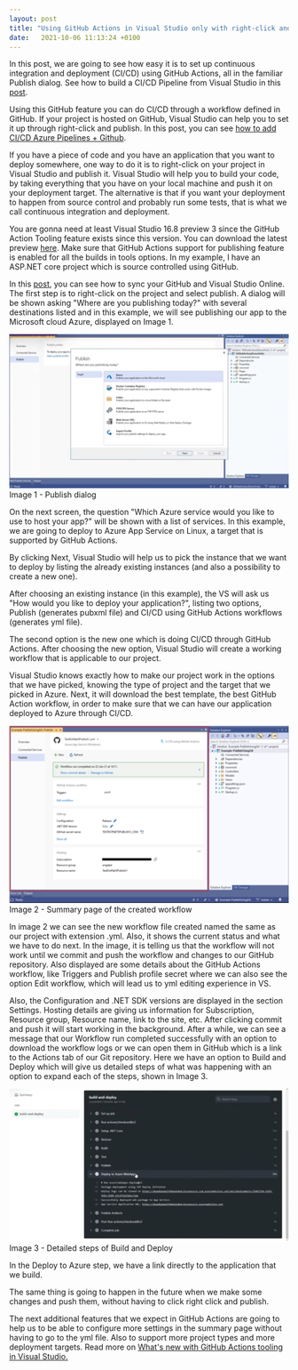 ```yaml
---
layout: post
title: "Using GitHub Actions in Visual Studio only with right-click and Publish"
date:   2021-10-06 11:13:24 +0100
---
```


In this post, we are going to see how easy it is to set up continuous integration and deployment (CI/CD) using GitHub Actions, all in the familiar Publish dialog. See how to build a CI/CD Pipeline from Visual Studio in this [post](https://mohamedradwan-devops.github.io/posts/build-a-cicd-continuous-integrationcontinuous-deployment-pipeline-from-visual-studio/).

Using this GitHub feature you can do CI/CD through a workflow defined in GitHub. If your project is hosted on GitHub, Visual Studio can help you to set it up through right-click and publish. In this post, you can see [how to add CI/CD Azure Pipelines + Github](https://mohamedradwan-devops.github.io/posts/azure-devops-add-cicd-azure-pipelines-github/).

If you have a piece of code and you have an application that you want to deploy somewhere, one way to do it is to right-click on your project in Visual Studio and publish it. Visual Studio will help you to build your code, by taking everything that you have on your local machine and push it on your deployment target. The alternative is that if you want your deployment to happen from source control and probably run some tests, that is what we call continuous integration and deployment.

You are gonna need at least Visual Studio 16.8 preview 3 since the GitHub Action Tooling feature exists since this version. You can download the latest preview [here](https://visualstudio.microsoft.com/vs/preview/). Make sure that GitHub Actions support for publishing feature is enabled for all the builds in tools options. In my example, I have an ASP.NET core project which is source controlled using GitHub.

In this [post](https://mohamedradwan-devops.github.io/posts/sync-between-my-github-and-visual-studio-online/), you can see how to sync your GitHub and Visual Studio Online. The first step is to right-click on the project and select publish. A dialog will be shown asking "Where are you publishing today?" with several destinations listed and in this example, we will see publishing our app to the Microsoft cloud Azure, displayed on Image 1.

![Image 1 - Publish dialog](/assets/images/2021/10/Image-1-Publish-dialog-1024x562.png)
Image 1 - Publish dialog

On the next screen, the question "Which Azure service would you like to use to host your app?" will be shown with a list of services. In this example, we are going to deploy to Azure App Service on Linux, a target that is supported by GitHub Actions.

By clicking Next, Visual Studio will help us to pick the instance that we want to deploy by listing the already existing instances (and also a possibility to create a new one).

After choosing an existing instance (in this example), the VS will ask us "How would you like to deploy your application?", listing two options, Publish (generates pubxml file) and CI/CD using GitHub Actions workflows (generates yml file).

The second option is the new one which is doing CI/CD through GitHub Actions. After choosing the new option, Visual Studio will create a working workflow that is applicable to our project.

Visual Studio knows exactly how to make our project work in the options that we have picked, knowing the type of project and the target that we picked in Azure. Next, it will download the best template, the best GitHub Action workflow, in order to make sure that we can have our application deployed to Azure through CI/CD.

![Image 2 - Summary page of the created workflow](/assets/images/2021/10/Image-2-Summary-page-of-the-created-workflow-1024x648.png)
Image 2 - Summary page of the created workflow

In image 2 we can see the new workflow file created named the same as our project with extension .yml. Also, it shows the current status and what we have to do next. In the image, it is telling us that the workflow will not work until we commit and push the workflow and changes to our GitHub repository. Also displayed are some details about the GitHub Actions workflow, like Triggers and Publish profile secret where we can also see the option Edit workflow, which will lead us to yml editing experience in VS.

Also, the Configuration and .NET SDK versions are displayed in the section Settings. Hosting details are giving us information for Subscription, Resource group, Resource name, link to the site, etc. After clicking commit and push it will start working in the background. After a while, we can see a message that our Workflow run completed successfully with an option to download the workflow logs or we can open them in GitHub which is a link to the Actions tab of our Git repository. Here we have an option to Build and Deploy which will give us detailed steps of what was happening with an option to expand each of the steps, shown in Image 3.

![Image 3 - Detailed steps of Build and Deploy](/assets/images/2021/10/Image-3-Detailed-steps-of-Build-and-Deploy-1024x558.png)
Image 3 - Detailed steps of Build and Deploy

In the Deploy to Azure step, we have a link directly to the application that we build.

The same thing is going to happen in the future when we make some changes and push them, without having to click right click and publish.

The next additional features that we expect in GitHub Actions are going to help us to be able to configure more settings in the summary page without having to go to the yml file. Also to support more project types and more deployment targets. Read more on [What's new with GitHub Actions tooling in Visual Studio.](https://devblogs.microsoft.com/visualstudio/whats-new-with-github-actions-tooling-in-visual-studio/)
